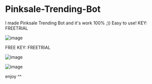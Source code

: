 # Pinksale-Trending-Bot
I made Pinksale Trending Bot and it's work 100% ;)) Easy to use! KEY: FREETRIAL


![image](https://github.com/Maitrongkn/Pinksale-Trending-Bot/assets/88396000/1f8e0e3a-b7d4-4771-ba3a-656248f1fc17)

FREE KEY: FREETRIAL

![image](https://github.com/Maitrongkn/Pinksale-Trending-Bot/assets/88396000/9688a788-0b5e-451e-aaf7-51e87a2e2398)

![image](https://github.com/Maitrongkn/Pinksale-Trending-Bot/assets/88396000/30795e66-f6f9-465f-b7ec-78faef8fbc9e)


enjoy ^^


